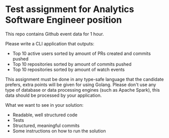 # Test assignment for Analytics Software Engineer position

This repo contains Github event data for 1 hour.

Please write a CLI application that outputs:

- Top 10 active users sorted by amount of PRs created and commits pushed
- Top 10 repositories sorted by amount of commits pushed
- Top 10 repositories sorted by amount of watch events

This assignment must be done in any type-safe language that the candidate prefers, extra points will be given for using Golang.
Please don't use any type of database or data processing engines (such as Apache Spark), this data should be processed by your application.

What we want to see in your solution:

- Readable, well structured code
- Tests
- Structured, meaningful commits
- Some instructions on how to run the solution
